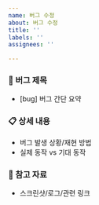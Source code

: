 ```yaml
---
name: 버그 수정
about: 버그 수정
title: ''
labels: ''
assignees: ''

---
```


### 🐛 버그 제목
- [bug] 버그 간단 요약

### 📋 상세 내용
- 버그 발생 상황/재현 방법
- 실제 동작 vs 기대 동작

### 🔗 참고 자료
- 스크린샷/로그/관련 링크
